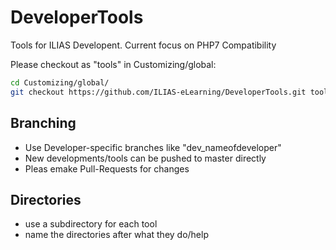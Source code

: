 # DeveloperTools
Tools for ILIAS Developent. Current focus on PHP7 Compatibility

Please checkout as "tools" in Customizing/global:

```bash
cd Customizing/global/
git checkout https://github.com/ILIAS-eLearning/DeveloperTools.git tools
```

## Branching
- Use Developer-specific branches like "dev_nameofdeveloper"
- New developments/tools can be pushed to master directly
- Pleas emake Pull-Requests for changes

## Directories
- use a subdirectory for each tool
- name the directories after what they do/help
